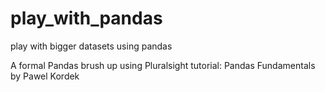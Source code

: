 # play_with_pandas
play with bigger datasets using pandas


A formal Pandas brush up using Pluralsight tutorial: Pandas Fundamentals by Pawel Kordek